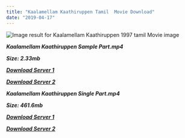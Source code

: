 ```yaml
---
title: "Kaalamellam Kaathiruppen Tamil  Movie Download"
date: "2019-04-17"
---
```


![Image result for Kaalamellam Kaathiruppen 1997 tamil Movie image](http://media-images.mio.to/various_artists/K/Kalamellam{001906e6a029aa7b73d4a7534ffe44de21d3d443868dbd2fabdf209edab59abd}20Kathiruppen{001906e6a029aa7b73d4a7534ffe44de21d3d443868dbd2fabdf209edab59abd}20{001906e6a029aa7b73d4a7534ffe44de21d3d443868dbd2fabdf209edab59abd}281997{001906e6a029aa7b73d4a7534ffe44de21d3d443868dbd2fabdf209edab59abd}29/Art-350.jpg)

**_Kaalamellam Kaathiruppen Sample Part.mp4_**

**_Size: 2.33mb_**

**_[Download Server 1](http://b6.wetransfer.vip/files/{001906e6a029aa7b73d4a7534ffe44de21d3d443868dbd2fabdf209edab59abd}20Actor{001906e6a029aa7b73d4a7534ffe44de21d3d443868dbd2fabdf209edab59abd}20Hits{001906e6a029aa7b73d4a7534ffe44de21d3d443868dbd2fabdf209edab59abd}20Collection/Vijay{001906e6a029aa7b73d4a7534ffe44de21d3d443868dbd2fabdf209edab59abd}20{001906e6a029aa7b73d4a7534ffe44de21d3d443868dbd2fabdf209edab59abd}20Movies{001906e6a029aa7b73d4a7534ffe44de21d3d443868dbd2fabdf209edab59abd}20Collection/Kaalamellam{001906e6a029aa7b73d4a7534ffe44de21d3d443868dbd2fabdf209edab59abd}20Kaathiruppen{001906e6a029aa7b73d4a7534ffe44de21d3d443868dbd2fabdf209edab59abd}20(1997)/Kaalamellam{001906e6a029aa7b73d4a7534ffe44de21d3d443868dbd2fabdf209edab59abd}20Kaathiruppen{001906e6a029aa7b73d4a7534ffe44de21d3d443868dbd2fabdf209edab59abd}20Mp4{001906e6a029aa7b73d4a7534ffe44de21d3d443868dbd2fabdf209edab59abd}20HD/Kaalamellam{001906e6a029aa7b73d4a7534ffe44de21d3d443868dbd2fabdf209edab59abd}20Kaathiruppen{001906e6a029aa7b73d4a7534ffe44de21d3d443868dbd2fabdf209edab59abd}20HD{001906e6a029aa7b73d4a7534ffe44de21d3d443868dbd2fabdf209edab59abd}20Sample.mp4)_**

**_[Download Server 2](http://b6.wetransfer.vip/files/{001906e6a029aa7b73d4a7534ffe44de21d3d443868dbd2fabdf209edab59abd}20Actor{001906e6a029aa7b73d4a7534ffe44de21d3d443868dbd2fabdf209edab59abd}20Hits{001906e6a029aa7b73d4a7534ffe44de21d3d443868dbd2fabdf209edab59abd}20Collection/Vijay{001906e6a029aa7b73d4a7534ffe44de21d3d443868dbd2fabdf209edab59abd}20{001906e6a029aa7b73d4a7534ffe44de21d3d443868dbd2fabdf209edab59abd}20Movies{001906e6a029aa7b73d4a7534ffe44de21d3d443868dbd2fabdf209edab59abd}20Collection/Kaalamellam{001906e6a029aa7b73d4a7534ffe44de21d3d443868dbd2fabdf209edab59abd}20Kaathiruppen{001906e6a029aa7b73d4a7534ffe44de21d3d443868dbd2fabdf209edab59abd}20(1997)/Kaalamellam{001906e6a029aa7b73d4a7534ffe44de21d3d443868dbd2fabdf209edab59abd}20Kaathiruppen{001906e6a029aa7b73d4a7534ffe44de21d3d443868dbd2fabdf209edab59abd}20Mp4{001906e6a029aa7b73d4a7534ffe44de21d3d443868dbd2fabdf209edab59abd}20HD/Kaalamellam{001906e6a029aa7b73d4a7534ffe44de21d3d443868dbd2fabdf209edab59abd}20Kaathiruppen{001906e6a029aa7b73d4a7534ffe44de21d3d443868dbd2fabdf209edab59abd}20HD{001906e6a029aa7b73d4a7534ffe44de21d3d443868dbd2fabdf209edab59abd}20Sample.mp4)_**

**_Kaalamellam Kaathiruppen Single Part.mp4_**

**_Size: 461.6mb_**

**_[Download Server 1](http://b6.wetransfer.vip/files/{001906e6a029aa7b73d4a7534ffe44de21d3d443868dbd2fabdf209edab59abd}20Actor{001906e6a029aa7b73d4a7534ffe44de21d3d443868dbd2fabdf209edab59abd}20Hits{001906e6a029aa7b73d4a7534ffe44de21d3d443868dbd2fabdf209edab59abd}20Collection/Vijay{001906e6a029aa7b73d4a7534ffe44de21d3d443868dbd2fabdf209edab59abd}20{001906e6a029aa7b73d4a7534ffe44de21d3d443868dbd2fabdf209edab59abd}20Movies{001906e6a029aa7b73d4a7534ffe44de21d3d443868dbd2fabdf209edab59abd}20Collection/Kaalamellam{001906e6a029aa7b73d4a7534ffe44de21d3d443868dbd2fabdf209edab59abd}20Kaathiruppen{001906e6a029aa7b73d4a7534ffe44de21d3d443868dbd2fabdf209edab59abd}20(1997)/Kaalamellam{001906e6a029aa7b73d4a7534ffe44de21d3d443868dbd2fabdf209edab59abd}20Kaathiruppen{001906e6a029aa7b73d4a7534ffe44de21d3d443868dbd2fabdf209edab59abd}20Mp4{001906e6a029aa7b73d4a7534ffe44de21d3d443868dbd2fabdf209edab59abd}20HD/Kaalamellam{001906e6a029aa7b73d4a7534ffe44de21d3d443868dbd2fabdf209edab59abd}20Kaathiruppen{001906e6a029aa7b73d4a7534ffe44de21d3d443868dbd2fabdf209edab59abd}20HD.mp4)_**

**_[Download Server 2](http://b6.wetransfer.vip/files/{001906e6a029aa7b73d4a7534ffe44de21d3d443868dbd2fabdf209edab59abd}20Actor{001906e6a029aa7b73d4a7534ffe44de21d3d443868dbd2fabdf209edab59abd}20Hits{001906e6a029aa7b73d4a7534ffe44de21d3d443868dbd2fabdf209edab59abd}20Collection/Vijay{001906e6a029aa7b73d4a7534ffe44de21d3d443868dbd2fabdf209edab59abd}20{001906e6a029aa7b73d4a7534ffe44de21d3d443868dbd2fabdf209edab59abd}20Movies{001906e6a029aa7b73d4a7534ffe44de21d3d443868dbd2fabdf209edab59abd}20Collection/Kaalamellam{001906e6a029aa7b73d4a7534ffe44de21d3d443868dbd2fabdf209edab59abd}20Kaathiruppen{001906e6a029aa7b73d4a7534ffe44de21d3d443868dbd2fabdf209edab59abd}20(1997)/Kaalamellam{001906e6a029aa7b73d4a7534ffe44de21d3d443868dbd2fabdf209edab59abd}20Kaathiruppen{001906e6a029aa7b73d4a7534ffe44de21d3d443868dbd2fabdf209edab59abd}20Mp4{001906e6a029aa7b73d4a7534ffe44de21d3d443868dbd2fabdf209edab59abd}20HD/Kaalamellam{001906e6a029aa7b73d4a7534ffe44de21d3d443868dbd2fabdf209edab59abd}20Kaathiruppen{001906e6a029aa7b73d4a7534ffe44de21d3d443868dbd2fabdf209edab59abd}20HD.mp4)_**

